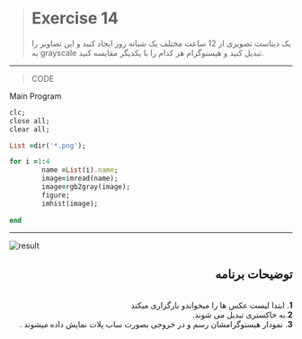 > # Exercise 14
>یک دیتاست تصویری از 12 ساعت مختلف یک شبانه روز ایجاد کنید و این تصاویر را به grayscale تبدیل کنید و هیستوگرام هر کدام را با یکدیگر مقایسه کنید.
***
>CODE

Main Program
```ruby
clc;
close all;
clear all;

List =dir('*.png');

for i =1:4
        name =List(i).name;
        image=imread(name);
        image=rgb2gray(image);
        figure;
        imhist(image);
        
end
```
****
![result](https://user-images.githubusercontent.com/79658260/116657751-2d9e1e80-a9a4-11eb-984a-120b59bcfb47.png)





<div dir="rtl">
<h2>توضیحات برنامه</h2> <br />
 <b>1</b>. ابتدا لیست عکس ها را میخواندو بارگزاری میکند<br />
<b>2</b>.به خاکستری تبدیل می شوند. <br />
<b>3</b>. نمودار  هیستوگرامشان رسم و در خروجی بصورت ساب پلات نمایش داده میشوند .<br />

</div>

